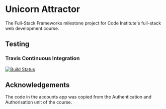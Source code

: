 # Unicorn Attractor

The Full-Stack Frameworks milestone project for Code Institute's full-stack web development course.


## Testing

### Travis Continuous Integration
[![Build Status](https://travis-ci.org/joanms/unicorn-attractor.svg?branch=master)](https://travis-ci.org/joanms/unicorn-attractor)

## Acknowledgements
The code in the accounts app was copied from the Authentication and Authorisation unit of the course.